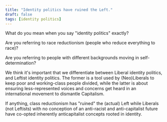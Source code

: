 ```yaml
---
title: "Identity politics have ruined the Left."
draft: false
tags: [identity politics]
---
```


What do you mean when you say "identity politics" exactly?  
  
Are you referring to race reductionism (people who reduce everything to race)?  
  
Are you referring to people with different backgrounds moving in self-determination?  
  
We think it's important that we differentiate between Liberal identity politics, and Leftist identity politics. The former is a tool used by (Neo)Liberals to keep poor and working-class people divided, while the latter is about ensuring less-represented voices and concerns get heard in an international movement to dismantle Capitalism.  
  
If anything, class reductionism has "ruined" the (actual) Left while Liberals (not Leftists) with no conception of an anti-racist and anti-capitalist future have co-opted inherently anticapitalist concepts rooted in identity.

